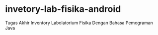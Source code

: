 # invetory-lab-fisika-android
Tugas Akhir Inventory Labolatorium Fisika Dengan Bahasa Pemograman Java
